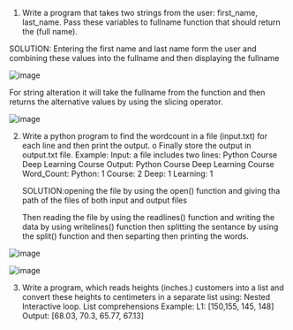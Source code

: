 



1. Write a program that takes two strings from the user: first_name, last_name. Pass these variables to
fullname function that should return the (full name).

SOLUTION: Entering the first name and last name form the user and combining these values into the fullname and then displaying the fullname

![image](https://github.com/Suneel-Kumar-ucm/Assignment2/assets/156639138/598a9795-e3e7-430f-9b22-5a47cfff8a32)



For string alteration it will take the fullname from the function and then returns the alternative values by using the slicing operator.

![image](https://github.com/Suneel-Kumar-ucm/Assignment2/assets/156639138/30b01b6f-efc1-47a5-bee7-a3989cd6865d)



2. Write a python program to find the wordcount in a file (input.txt) for each line and then print the output. o Finally store the output in output.txt file. Example: Input: a file includes two lines: Python Course Deep Learning Course Output: Python Course Deep Learning Course Word_Count: Python: 1 Course: 2 Deep: 1 Learning: 1

   SOLUTION:opening the file by using the open() function and giving tha path of the files of both input and output files

   Then reading the file by using the readlines() function and writing the data by using writelines() function then splitting the sentance by using the split() function and then separting then printing the words.

![image](https://github.com/Suneel-Kumar-ucm/Assignment2/assets/156639138/26abb57c-cf91-424e-a16d-c489d94991fb)

![image](https://github.com/Suneel-Kumar-ucm/Assignment2/assets/156639138/38233920-c483-4c8b-8c1f-f3d7aff6d143)


3. Write a program, which reads heights (inches.) customers into a list and convert these heights to centimeters in a separate list using:
Nested Interactive loop.
List comprehensions Example: L1: [150,155, 145, 148] Output: [68.03, 70.3, 65.77, 67.13]


